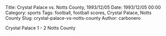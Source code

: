 Title: Crystal Palace vs. Notts County, 1993/12/05
Date: 1993/12/05 00:00
Category: sports
Tags: football, football scores, Crystal Palace, Notts County
Slug: crystal-palace-vs-notts-county
Author: carbonero


Crystal Palace 1 - 2 Notts County
